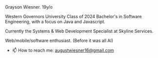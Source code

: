 Grayson Wiesner. 19y/o

Western Governors University Class of 2024
Bachelor's in Software Engineering, with a focus on Java and Javascript.

Currently the Systems & Web Development Specialist at Skyline Services.

Web/mobile/software enthusiast. (Before it was all AI)

- 📫 How to reach me: augustwiesner16@gmail.com

